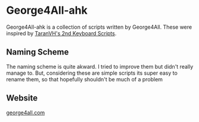 # George4All-ahk

George4All-ahk is a collection of scripts written by George4All. These were inspired by [TaranVH's 2nd Keyboard Scripts](https://github.com/TaranVH/2nd-keyboard).

## Naming Scheme

The naming scheme is quite akward. I tried to improve them but didn't really manage to. But, considering these are simple scripts its super easy to rename them, so that hopefully shouldn't be much of a problem

## Website

[george4all.com](https://george4all.com)
